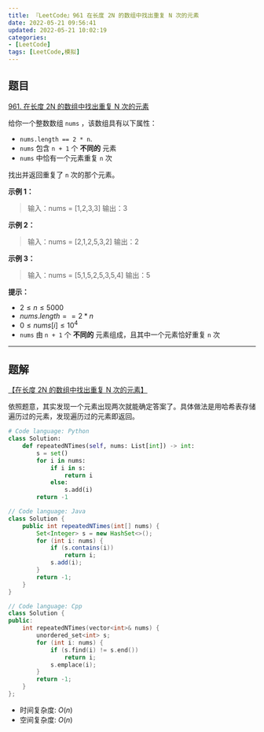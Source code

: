 ```yaml
---
title: 『LeetCode』961 在长度 2N 的数组中找出重复 N 次的元素
date: 2022-05-21 09:56:41
updated: 2022-05-21 10:02:19
categories:
- [LeetCode]
tags: [LeetCode,模拟]
---
```

## 题目

[961. 在长度 2N 的数组中找出重复 N 次的元素](https://leetcode.cn/problems/n-repeated-element-in-size-2n-array/)

<!--more-->

给你一个整数数组 `nums` ，该数组具有以下属性：

- `nums.length == 2 * n`.
- `nums` 包含 `n + 1` 个 **不同的** 元素
- `nums` 中恰有一个元素重复 `n` 次

找出并返回重复了 `n` 次的那个元素。

**示例 1：**

> 输入：nums = [1,2,3,3]
> 输出：3

**示例 2：**

> 输入：nums = [2,1,2,5,3,2]
> 输出：2

**示例 3：**

> 输入：nums = [5,1,5,2,5,3,5,4]
> 输出：5

**提示：**

- $2 \leq n \leq 5000$
- $nums.length == 2 * n$
- $0 \leq nums[i] \leq 10^{4}$
- `nums` 由 `n + 1` 个 **不同的** 元素组成，且其中一个元素恰好重复 `n` 次

---

## 题解

[【在长度 2N 的数组中找出重复 N 次的元素】](https://leetcode.cn/problems/n-repeated-element-in-size-2n-array/solution/zai-chang-du-2n-de-shu-zu-zhong-zhao-chu-6w1o/)

依照题意，其实发现一个元素出现两次就能确定答案了。具体做法是用哈希表存储遍历过的元素，发现遍历过的元素即返回。

```Python
# Code language: Python
class Solution:
    def repeatedNTimes(self, nums: List[int]) -> int:
        s = set()
        for i in nums:
            if i in s:
                return i
            else:
                s.add(i)
        return -1
```

```Java
// Code language: Java
class Solution {
    public int repeatedNTimes(int[] nums) {
        Set<Integer> s = new HashSet<>();
        for (int i: nums) {
            if (s.contains(i))
                return i;
            s.add(i);
        }
        return -1;
    }
}
```

```Cpp
// Code language: Cpp
class Solution {
public:
    int repeatedNTimes(vector<int>& nums) {
        unordered_set<int> s;
        for (int i: nums) {
            if (s.find(i) != s.end())
                return i;
            s.emplace(i);
        }
        return -1;
    }
};
```

- 时间复杂度: $O(n)$
- 空间复杂度: $O(n)$
